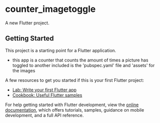 # counter_imagetoggle

A new Flutter project.

## Getting Started

This project is a starting point for a Flutter application.

- this app is a counter that counts the amount of times a picture has toggled to another
included is the 'pubspec.yaml' file 
and 'assets' for the images


A few resources to get you started if this is your first Flutter project:

- [Lab: Write your first Flutter app](https://docs.flutter.dev/get-started/codelab)
- [Cookbook: Useful Flutter samples](https://docs.flutter.dev/cookbook)

For help getting started with Flutter development, view the
[online documentation](https://docs.flutter.dev/), which offers tutorials,
samples, guidance on mobile development, and a full API reference.

